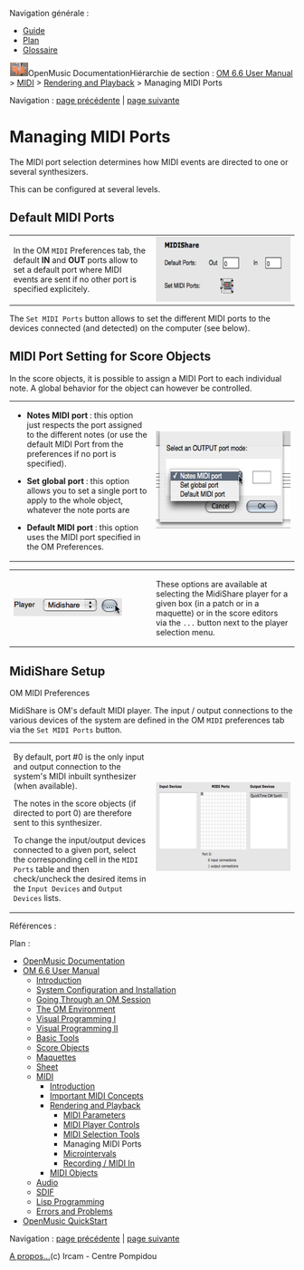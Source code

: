<div id="tplf" class="tplPage">

<div id="tplh">

<span class="hidden">Navigation générale : </span>

  - [<span>Guide</span>](OM-Documentation.md)
  - [<span>Plan</span>](OM-Documentation_1.md)
  - [<span>Glossaire</span>](OM-Documentation_2.md)

</div>

<div id="tplt">

![empty.gif](../tplRes/page/empty.gif)![logoom1.png](../res/logoom1.png)<span class="tplTi">OpenMusic
Documentation</span><span class="sw_outStack_navRoot"><span class="hidden">Hiérarchie
de section : </span>[<span>OM 6.6 User
Manual</span>](OM-User-Manual.md)<span class="stkSep"> \>
</span>[<span>MIDI</span>](MIDI.md)<span class="stkSep"> \>
</span>[<span>Rendering and
Playback</span>](MIDI-Playback.md)<span class="stkSep"> \>
</span><span class="stkSel_yes"><span>Managing MIDI
Ports</span></span></span>

</div>

<div class="tplNav">

<span class="hidden">Navigation : </span>[<span>page
précédente</span>](MIDI-Utils.md "page précédente(MIDI Selection Tools)")<span class="hidden">
| </span>[<span>page
suivante</span>](Microintervals.md "page suivante(Microintervals)")

</div>

<div id="tplc" class="tplc_out_yes">

<div style="text-align: center;">



</div>

<div class="headCo">

# <span>Managing MIDI Ports</span>

<div class="headCo_co">

<div>

<div class="infobloc">

<div class="txt">

The MIDI port selection determines how MIDI events are directed to one
or several synthesizers.

This can be configured at several levels.

</div>

</div>

<div class="part">

## <span>Default MIDI Ports</span>

<div class="part_co">

<div class="infobloc">

<div class="txtRes">

<table>
<colgroup>
<col style="width: 50%" />
<col style="width: 50%" />
</colgroup>
<tbody>
<tr class="odd">
<td><div class="dk_txtRes_txt txt">
<p>In the OM <code class="textTab_tl">MIDI</code> Preferences tab, the default <strong>IN</strong> and <strong>OUT</strong> ports allow to set a default port where MIDI events are sent if no other port is specified explicitely.</p>
</div></td>
<td><div class="caption">
<div class="caption_co">
<a href="../res/MIDI-prefs.png" class="overLnk" title="Cliquez pour agrandir"><img src="../res/MIDI-prefs_1.png" width="300" height="115" alt="MIDI-prefs_1.png" /></a>
</div>
</div></td>
</tr>
</tbody>
</table>

</div>

<div class="txt">

The `Set MIDI Ports` button allows to set the different MIDI ports to
the devices connected (and detected) on the computer (see below).

</div>

</div>

</div>

</div>

<div class="part">

## <span>MIDI Port Setting for Score Objects</span>

<div class="part_co">

<div class="infobloc">

<div class="txt">

In the score objects, it is possible to assign a MIDI Port to each
individual note. A global behavior for the object can however be
controlled.

</div>

<div class="txtRes">

<table>
<colgroup>
<col style="width: 50%" />
<col style="width: 50%" />
</colgroup>
<tbody>
<tr class="odd">
<td><div class="dk_txtRes_txt txt">
<ul>
<li><p><strong>Notes MIDI port</strong> : this option just respects the port assigned to the different notes (or use the default MIDI Port from the preferences if no port is specified).</p></li>
<li><p><strong>Set global port</strong> : this option allows you to set a single port to apply to the whole object, whatever the note ports are</p></li>
<li><p><strong>Default MIDI port </strong>: this option uses the MIDI port specified in the OM Preferences.</p></li>
</ul>
</div></td>
<td><div class="caption">
<div class="caption_co">
<img src="../res/midi.png" width="295" height="171" alt="midi.png" />
</div>
</div></td>
</tr>
</tbody>
</table>

</div>

<div class="txtRes">

<table>
<colgroup>
<col style="width: 50%" />
<col style="width: 50%" />
</colgroup>
<tbody>
<tr class="odd">
<td><div class="caption">
<div class="caption_co">
<img src="../res/selectmidi.png" width="192" height="32" alt="selectmidi.png" />
</div>
</div></td>
<td><div class="dk_txtRes_txt txt">
<p>These options are available at selecting the MidiShare player for a given box (in a patch or in a maquette) or in the score editors via the <code class="textButton_tl">...</code> button next to the player selection menu.</p>
</div></td>
</tr>
</tbody>
</table>

</div>

</div>

</div>

</div>

<div class="part">

## <span>MidiShare Setup</span>

<div class="part_co">

<div class="infobloc">

<div class="infobloc_ti">

<span>OM MIDI Preferences</span>

</div>

<div class="txt">

MidiShare is OM's default MIDI player. The input / output connections to
the various devices of the system are defined in the OM `MIDI`
preferences tab via the `Set MIDI Ports` button.

</div>

<div class="txtRes">

<table>
<colgroup>
<col style="width: 50%" />
<col style="width: 50%" />
</colgroup>
<tbody>
<tr class="odd">
<td><div class="dk_txtRes_txt txt">
<p>By default, port #0 is the only input and output connection to the system's MIDI inbuilt synthesizer (when available).</p>
<p>The notes in the score objects (if directed to port 0) are therefore sent to this synthesizer.</p>
<p>To change the input/output devices connected to a given port, select the corresponding cell in the <code class="label_tl">MIDI Ports</code> table and then check/uncheck the desired items in the <code class="label_tl">Input Devices</code> and <code class="label_tl">Output Devices</code> lists.</p>
</div></td>
<td><div class="caption">
<div class="caption_co">
<a href="../res/ms-settings.png" class="overLnk" title="Cliquez pour agrandir"><img src="../res/ms-settings_1.png" width="300" height="157" alt="ms-settings_1.png" /></a>
</div>
</div></td>
</tr>
</tbody>
</table>

</div>

</div>

</div>

</div>

</div>

</div>

</div>

<span class="hidden">Références : </span>

</div>

<div id="tplo" class="tplo_out_yes">

<div class="tplOTp">

<div class="tplOBm">

<div id="mnuFrm">

<span class="hidden">Plan :</span>

<div id="mnuFrmUp" onmouseout="menuScrollTiTask.fSpeed=0;" onmouseover="if(menuScrollTiTask.fSpeed&gt;=0) {menuScrollTiTask.fSpeed=-2; scTiLib.addTaskNow(menuScrollTiTask);}" onclick="menuScrollTiTask.fSpeed-=2;" style="display: none;">

<span id="mnuFrmUpLeft">[](#)</span><span id="mnuFrmUpCenter"></span><span id="mnuFrmUpRight"></span>

</div>

<div id="mnuScroll">

  - [<span>OpenMusic Documentation</span>](OM-Documentation.md)
  - [<span>OM 6.6 User Manual</span>](OM-User-Manual.md)
      - [<span>Introduction</span>](00-Sommaire.md)
      - [<span>System Configuration and
        Installation</span>](Installation.md)
      - [<span>Going Through an OM Session</span>](Goingthrough.md)
      - [<span>The OM Environment</span>](Environment.md)
      - [<span>Visual Programming I</span>](BasicVisualProgramming.md)
      - [<span>Visual Programming
        II</span>](AdvancedVisualProgramming.md)
      - [<span>Basic Tools</span>](BasicObjects.md)
      - [<span>Score Objects</span>](ScoreObjects.md)
      - [<span>Maquettes</span>](Maquettes.md)
      - [<span>Sheet</span>](Sheet.md)
      - [<span>MIDI</span>](MIDI.md)
          - [<span>Introduction</span>](Intro.md)
          - [<span>Important MIDI Concepts</span>](MIDI-Concepts.md)
          - [<span>Rendering and Playback</span>](MIDI-Playback.md)
              - [<span>MIDI Parameters</span>](MIDI-Params.md)
              - [<span>MIDI Player Controls</span>](MIDI-Controls.md)
              - [<span>MIDI Selection Tools</span>](MIDI-Utils.md)
              - <span id="i3" class="outLeftSel_yes"><span>Managing MIDI
                Ports</span></span>
              - [<span>Microintervals</span>](Microintervals.md)
              - [<span>Recording / MIDI In</span>](Record%20MIDI.md)
          - [<span>MIDI Objects</span>](MIDI-Objects.md)
      - [<span>Audio</span>](Audio.md)
      - [<span>SDIF</span>](SDIF.md)
      - [<span>Lisp Programming</span>](Lisp.md)
      - [<span>Errors and Problems</span>](errors.md)
  - [<span>OpenMusic QuickStart</span>](QuickStart-Chapters.md)

</div>

<div id="mnuFrmDown" onmouseout="menuScrollTiTask.fSpeed=0;" onmouseover="if(menuScrollTiTask.fSpeed&lt;=0) {menuScrollTiTask.fSpeed=2; scTiLib.addTaskNow(menuScrollTiTask);}" onclick="menuScrollTiTask.fSpeed+=2;" style="display: none;">

<span id="mnuFrmDownLeft">[](#)</span><span id="mnuFrmDownCenter"></span><span id="mnuFrmDownRight"></span>

</div>

</div>

</div>

</div>

</div>

<div class="tplNav">

<span class="hidden">Navigation : </span>[<span>page
précédente</span>](MIDI-Utils.md "page précédente(MIDI Selection Tools)")<span class="hidden">
| </span>[<span>page
suivante</span>](Microintervals.md "page suivante(Microintervals)")

</div>

<div id="tplb">

[<span>A propos...</span>](OM-Documentation_3.md)(c) Ircam - Centre
Pompidou

</div>

</div>
